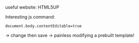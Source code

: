 useful website: HTML5UP

Interesting js command:

```
document.body.contentEditable=true
```

-> change then save -> painless modifying a prebuilt template!
